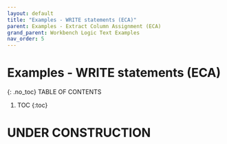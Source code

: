 ```yaml
---
layout: default
title: "Examples - WRITE statements (ECA)"
parent: Examples - Extract Column Assignment (ECA)
grand_parent: Workbench Logic Text Examples
nav_order: 5
---
```


# Examples - WRITE statements (ECA)
{: .no_toc}
TABLE OF CONTENTS 
1. TOC
{:toc}  
 
# UNDER CONSTRUCTION
